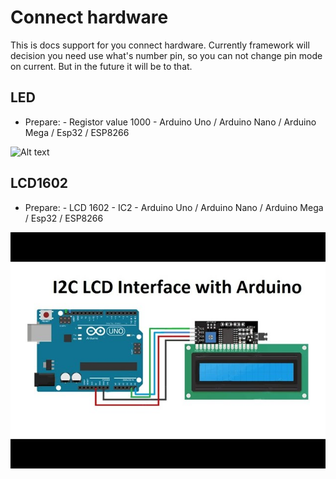 # Connect hardware

This is docs support for you connect hardware. Currently framework will decision you need use what's number pin, so you can not change pin mode on current. But in the future it will be to that.

## LED
- Prepare:
        - Registor value 1000
        - Arduino Uno / Arduino Nano / Arduino Mega / Esp32 / ESP8266

![Alt text](../led.png)

## LCD1602
- Prepare:
        - LCD 1602
        - IC2
        - Arduino Uno / Arduino Nano / Arduino Mega / Esp32 / ESP8266

![Alt text](../LCD1602.jpg)